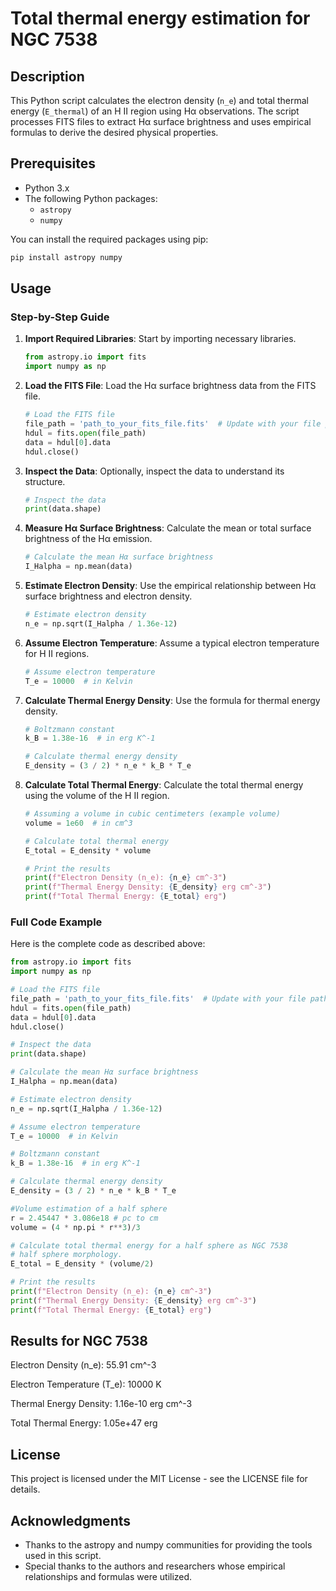 
# Total thermal energy estimation for NGC 7538

## Description

This Python script calculates the electron density (`n_e`) and total thermal energy (`E_thermal`) of an H II region using Hα observations. The script processes FITS files to extract Hα surface brightness and uses empirical formulas to derive the desired physical properties.

## Prerequisites

- Python 3.x
- The following Python packages:
  - `astropy`
  - `numpy`

You can install the required packages using pip:
```bash
pip install astropy numpy
```

## Usage

### Step-by-Step Guide

1. **Import Required Libraries**: Start by importing necessary libraries.

   ```python
   from astropy.io import fits
   import numpy as np
   ```

2. **Load the FITS File**: Load the Hα surface brightness data from the FITS file.

   ```python
   # Load the FITS file
   file_path = 'path_to_your_fits_file.fits'  # Update with your file path
   hdul = fits.open(file_path)
   data = hdul[0].data
   hdul.close()
   ```

3. **Inspect the Data**: Optionally, inspect the data to understand its structure.

   ```python
   # Inspect the data
   print(data.shape)
   ```

4. **Measure Hα Surface Brightness**: Calculate the mean or total surface brightness of the Hα emission.

   ```python
   # Calculate the mean Hα surface brightness
   I_Halpha = np.mean(data)
   ```

5. **Estimate Electron Density**: Use the empirical relationship between Hα surface brightness and electron density.

   ```python
   # Estimate electron density
   n_e = np.sqrt(I_Halpha / 1.36e-12)
   ```

6. **Assume Electron Temperature**: Assume a typical electron temperature for H II regions.

   ```python
   # Assume electron temperature
   T_e = 10000  # in Kelvin
   ```

7. **Calculate Thermal Energy Density**: Use the formula for thermal energy density.

   ```python
   # Boltzmann constant
   k_B = 1.38e-16  # in erg K^-1

   # Calculate thermal energy density
   E_density = (3 / 2) * n_e * k_B * T_e
   ```

8. **Calculate Total Thermal Energy**: Calculate the total thermal energy using the volume of the H II region.

   ```python
   # Assuming a volume in cubic centimeters (example volume)
   volume = 1e60  # in cm^3

   # Calculate total thermal energy
   E_total = E_density * volume

   # Print the results
   print(f"Electron Density (n_e): {n_e} cm^-3")
   print(f"Thermal Energy Density: {E_density} erg cm^-3")
   print(f"Total Thermal Energy: {E_total} erg")
   ```

### Full Code Example

Here is the complete code as described above:

```python
from astropy.io import fits
import numpy as np

# Load the FITS file
file_path = 'path_to_your_fits_file.fits'  # Update with your file path
hdul = fits.open(file_path)
data = hdul[0].data
hdul.close()

# Inspect the data
print(data.shape)

# Calculate the mean Hα surface brightness
I_Halpha = np.mean(data)

# Estimate electron density
n_e = np.sqrt(I_Halpha / 1.36e-12)

# Assume electron temperature
T_e = 10000  # in Kelvin

# Boltzmann constant
k_B = 1.38e-16  # in erg K^-1

# Calculate thermal energy density
E_density = (3 / 2) * n_e * k_B * T_e

#Volume estimation of a half sphere
r = 2.45447 * 3.086e18 # pc to cm 
volume = (4 * np.pi * r**3)/3

# Calculate total thermal energy for a half sphere as NGC 7538
# half sphere morphology.
E_total = E_density * (volume/2)

# Print the results
print(f"Electron Density (n_e): {n_e} cm^-3")
print(f"Thermal Energy Density: {E_density} erg cm^-3")
print(f"Total Thermal Energy: {E_total} erg")
```

## Results for NGC 7538

Electron Density (n_e): 55.91 cm^-3

Electron Temperature (T_e): 10000 K

Thermal Energy Density: 1.16e-10 erg cm^-3

Total Thermal Energy: 1.05e+47 erg

## License

This project is licensed under the MIT License - see the LICENSE file for details.

## Acknowledgments

- Thanks to the astropy and numpy communities for providing the tools used in this script.
- Special thanks to the authors and researchers whose empirical relationships and formulas were utilized.
